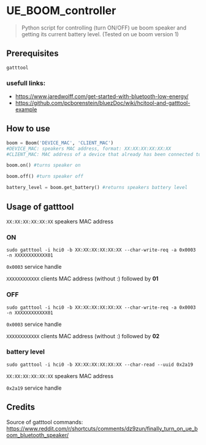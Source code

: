 # UE_BOOM_controller
> Python script for controlling (turn ON/OFF) ue boom speaker and getting its current battery level. (Tested on ue boom version 1)

## Prerequisites

```
gatttool
```

### usefull links: 
* https://www.jaredwolff.com/get-started-with-bluetooth-low-energy/
* https://github.com/pcborenstein/bluezDoc/wiki/hcitool-and-gatttool-example

## How to use
```python
boom = Boom('DEVICE_MAC', 'CLIENT_MAC')
#DEVICE_MAC: speakers MAC address, format: XX:XX:XX:XX:XX:XX
#CLIENT_MAC: MAC address of a device that already has been connected to the speaker, format: XX:XX:XX:XX:XX:XX

boom.on() #turns speaker on

boom.off() #turn speaker off

battery_level = boom.get_battery() #returns speakers battery level
```


## Usage of gatttool 
`XX:XX:XX:XX:XX:XX` speakers MAC address
### ON
``sudo gatttool -i hci0 -b XX:XX:XX:XX:XX:XX --char-write-req -a 0x0003 -n XXXXXXXXXXXX01``

`0x0003` service handle

`XXXXXXXXXXXX` clients MAC address (without :) followed by **01**

### OFF
``sudo gatttool -i hci0 -b XX:XX:XX:XX:XX:XX --char-write-req -a 0x0003 -n XXXXXXXXXXXX01``

`0x0003` service handle

`XXXXXXXXXXXX` clients MAC address (without :) followed by **02**

### battery level
``sudo gatttool -i hci0 -b XX:XX:XX:XX:XX:XX --char-read --uuid 0x2a19``

`XX:XX:XX:XX:XX:XX` speakers MAC address

`0x2a19` service handle


## Credits
Source of gatttool commands: https://www.reddit.com/r/shortcuts/comments/dz9zun/finally_turn_on_ue_boom_bluetooth_speaker/
